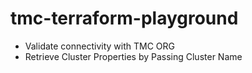 # tmc-terraform-playground

* Validate connectivity with TMC ORG
* Retrieve Cluster Properties by Passing Cluster Name